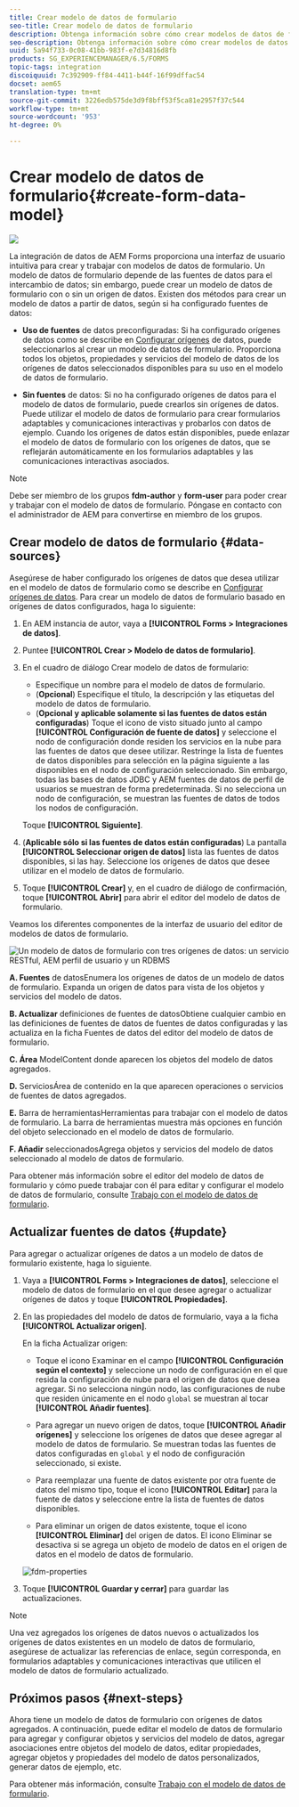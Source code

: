 ```yaml
---
title: Crear modelo de datos de formulario
seo-title: Crear modelo de datos de formulario
description: Obtenga información sobre cómo crear modelos de datos de formulario con o sin fuentes de datos configuradas.
seo-description: Obtenga información sobre cómo crear modelos de datos de formulario con o sin fuentes de datos configuradas.
uuid: 5a94f733-0c08-41bb-983f-e7d34816d8fb
products: SG_EXPERIENCEMANAGER/6.5/FORMS
topic-tags: integration
discoiquuid: 7c392909-ff84-4411-b44f-16f99dffac54
docset: aem65
translation-type: tm+mt
source-git-commit: 3226edb575de3d9f8bff53f5ca81e2957f37c544
workflow-type: tm+mt
source-wordcount: '953'
ht-degree: 0%

---
```



# Crear modelo de datos de formulario{#create-form-data-model}

![](do-not-localize/data-integeration.png)

La integración de datos de AEM Forms proporciona una interfaz de usuario intuitiva para crear y trabajar con modelos de datos de formulario. Un modelo de datos de formulario depende de las fuentes de datos para el intercambio de datos; sin embargo, puede crear un modelo de datos de formulario con o sin un origen de datos. Existen dos métodos para crear un modelo de datos a partir de datos, según si ha configurado fuentes de datos:

* **Uso de fuentes** de datos preconfiguradas: Si ha configurado orígenes de datos como se describe en  [Configurar orígenes](../../forms/using/configure-data-sources.md) de datos, puede seleccionarlos al crear un modelo de datos de formulario. Proporciona todos los objetos, propiedades y servicios del modelo de datos de los orígenes de datos seleccionados disponibles para su uso en el modelo de datos de formulario.

* **Sin fuentes** de datos: Si no ha configurado orígenes de datos para el modelo de datos de formulario, puede crearlos sin orígenes de datos. Puede utilizar el modelo de datos de formulario para crear formularios adaptables y comunicaciones interactivas y probarlos con datos de ejemplo. Cuando los orígenes de datos están disponibles, puede enlazar el modelo de datos de formulario con los orígenes de datos, que se reflejarán automáticamente en los formularios adaptables y las comunicaciones interactivas asociados.

>[!NOTE]
>
>Debe ser miembro de los grupos **fdm-author** y **form-user** para poder crear y trabajar con el modelo de datos de formulario. Póngase en contacto con el administrador de AEM para convertirse en miembro de los grupos.

## Crear modelo de datos de formulario {#data-sources}

Asegúrese de haber configurado los orígenes de datos que desea utilizar en el modelo de datos de formulario como se describe en [Configurar orígenes de datos](../../forms/using/configure-data-sources.md). Para crear un modelo de datos de formulario basado en orígenes de datos configurados, haga lo siguiente:

1. En AEM instancia de autor, vaya a **[!UICONTROL Forms > Integraciones de datos]**.
1. Puntee **[!UICONTROL Crear > Modelo de datos de formulario]**.
1. En el cuadro de diálogo Crear modelo de datos de formulario:

   * Especifique un nombre para el modelo de datos de formulario.
   * (**Opcional**) Especifique el título, la descripción y las etiquetas del modelo de datos de formulario.
   * (**Opcional y aplicable solamente si las fuentes de datos están configuradas**) Toque el icono de visto situado junto al campo **[!UICONTROL Configuración de fuente de datos]** y seleccione el nodo de configuración donde residen los servicios en la nube para las fuentes de datos que desee utilizar. Restringe la lista de fuentes de datos disponibles para selección en la página siguiente a las disponibles en el nodo de configuración seleccionado. Sin embargo, todas las bases de datos JDBC y AEM fuentes de datos de perfil de usuarios se muestran de forma predeterminada. Si no selecciona un nodo de configuración, se muestran las fuentes de datos de todos los nodos de configuración.

   Toque **[!UICONTROL Siguiente]**.

1. (**Aplicable sólo si las fuentes de datos están configuradas**) La pantalla **[!UICONTROL Seleccionar origen de datos]** lista las fuentes de datos disponibles, si las hay. Seleccione los orígenes de datos que desee utilizar en el modelo de datos de formulario.
1. Toque **[!UICONTROL Crear]** y, en el cuadro de diálogo de confirmación, toque **[!UICONTROL Abrir]** para abrir el editor del modelo de datos de formulario.

Veamos los diferentes componentes de la interfaz de usuario del editor de modelos de datos de formulario.

![Un modelo de datos de formulario con tres orígenes de datos: un servicio RESTful, AEM perfil de usuario y un RDBMS](assets/fdm-ui.png)

**A. Fuentes** de datosEnumera los orígenes de datos de un modelo de datos de formulario. Expanda un origen de datos para vista de los objetos y servicios del modelo de datos.

**B. Actualizar** definiciones de fuentes de datosObtiene cualquier cambio en las definiciones de fuentes de datos de fuentes de datos configuradas y las actualiza en la ficha Fuentes de datos del editor del modelo de datos de formulario.

**C. Área** ModelContent donde aparecen los objetos del modelo de datos agregados.

**D.** ServiciosÁrea de contenido en la que aparecen operaciones o servicios de fuentes de datos agregados.

**E.** Barra de herramientasHerramientas para trabajar con el modelo de datos de formulario. La barra de herramientas muestra más opciones en función del objeto seleccionado en el modelo de datos de formulario.

**F. Añadir** seleccionadosAgrega objetos y servicios del modelo de datos seleccionado al modelo de datos de formulario.

Para obtener más información sobre el editor del modelo de datos de formulario y cómo puede trabajar con él para editar y configurar el modelo de datos de formulario, consulte [Trabajo con el modelo de datos de formulario](../../forms/using/work-with-form-data-model.md).

## Actualizar fuentes de datos {#update}

Para agregar o actualizar orígenes de datos a un modelo de datos de formulario existente, haga lo siguiente.

1. Vaya a **[!UICONTROL Forms > Integraciones de datos]**, seleccione el modelo de datos de formulario en el que desee agregar o actualizar orígenes de datos y toque **[!UICONTROL Propiedades]**.
1. En las propiedades del modelo de datos de formulario, vaya a la ficha **[!UICONTROL Actualizar origen]**.

   En la ficha Actualizar origen:

   * Toque el icono Examinar en el campo **[!UICONTROL Configuración según el contexto]** y seleccione un nodo de configuración en el que resida la configuración de nube para el origen de datos que desea agregar. Si no selecciona ningún nodo, las configuraciones de nube que residen únicamente en el nodo `global` se muestran al tocar **[!UICONTROL Añadir fuentes]**.

   * Para agregar un nuevo origen de datos, toque **[!UICONTROL Añadir orígenes]** y seleccione los orígenes de datos que desee agregar al modelo de datos de formulario. Se muestran todas las fuentes de datos configuradas en `global` y el nodo de configuración seleccionado, si existe.

   * Para reemplazar una fuente de datos existente por otra fuente de datos del mismo tipo, toque el icono **[!UICONTROL Editar]** para la fuente de datos y seleccione entre la lista de fuentes de datos disponibles.
   * Para eliminar un origen de datos existente, toque el icono **[!UICONTROL Eliminar]** del origen de datos. El icono Eliminar se desactiva si se agrega un objeto de modelo de datos en el origen de datos en el modelo de datos de formulario.

   ![fdm-properties](assets/fdm-properties.png)

1. Toque **[!UICONTROL Guardar y cerrar]** para guardar las actualizaciones.

>[!NOTE]
>
>Una vez agregados los orígenes de datos nuevos o actualizados los orígenes de datos existentes en un modelo de datos de formulario, asegúrese de actualizar las referencias de enlace, según corresponda, en formularios adaptables y comunicaciones interactivas que utilicen el modelo de datos de formulario actualizado.

## Próximos pasos {#next-steps}

Ahora tiene un modelo de datos de formulario con orígenes de datos agregados. A continuación, puede editar el modelo de datos de formulario para agregar y configurar objetos y servicios del modelo de datos, agregar asociaciones entre objetos del modelo de datos, editar propiedades, agregar objetos y propiedades del modelo de datos personalizados, generar datos de ejemplo, etc.

Para obtener más información, consulte [Trabajo con el modelo de datos de formulario](../../forms/using/work-with-form-data-model.md).
